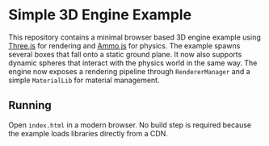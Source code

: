 # Simple 3D Engine Example

This repository contains a minimal browser based 3D engine example using
[Three.js](https://threejs.org/) for rendering and
[Ammo.js](https://github.com/kripken/ammo.js/) for physics. The example spawns
several boxes that fall onto a static ground plane. It now also supports
dynamic spheres that interact with the physics world in the same way. The engine
now exposes a rendering pipeline through `RendererManager` and a simple
`MaterialLib` for material management.

## Running

Open `index.html` in a modern browser. No build step is required because the
example loads libraries directly from a CDN.
